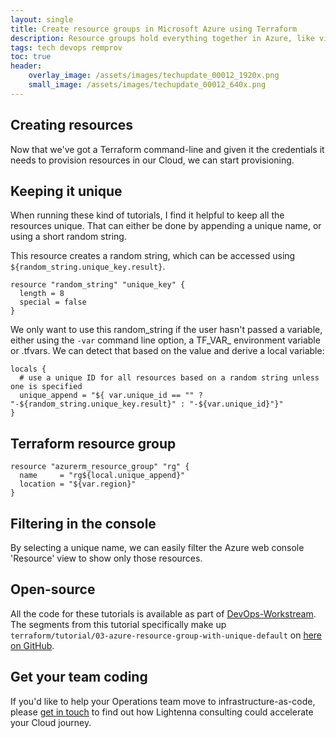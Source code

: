 ```yaml
---
layout: single
title: Create resource groups in Microsoft Azure using Terraform
description: Resource groups hold everything together in Azure, like virtual containers for the resources we provision.
tags: tech devops remprov
toc: true
header:
    overlay_image: /assets/images/techupdate_00012_1920x.png
    small_image: /assets/images/techupdate_00012_640x.png
---
```


## Creating resources
Now that we've got a Terraform command-line and given it the credentials it needs to provision resources in our Cloud, we can start provisioning.

## Keeping it unique
When running these kind of tutorials, I find it helpful to keep all the resources unique.  That can either be done by appending a unique name, or using a short random string.

This resource creates a random string, which can be accessed using `${random_string.unique_key.result}`.
```
resource "random_string" "unique_key" {
  length = 8
  special = false
}
```

We only want to use this random_string if the user hasn't passed a variable, either using the `-var` command line option, a TF_VAR_ environment variable or .tfvars.  We can detect that based on the value and derive a local variable:
```
locals {
  # use a unique ID for all resources based on a random string unless one is specified
  unique_append = "${ var.unique_id == "" ? "-${random_string.unique_key.result}" : "-${var.unique_id}"}"
}
```

## Terraform resource group
```
resource "azurerm_resource_group" "rg" {
  name     = "rg${local.unique_append}"
  location = "${var.region}"
}
```

## Filtering in the console
By selecting a unique name, we can easily filter the Azure web console 'Resource' view to show only those resources.

<!--- @todo insert console screenshot -->

## Open-source
All the code for these tutorials is available as part of [DevOps-Workstream](https://github.com/lightenna/devops-workstream).  The segments from this tutorial specifically make up `terraform/tutorial/03-azure-resource-group-with-unique-default` on [here on GitHub](https://github.com/lightenna/devops-workstream/tree/master/terraform/tutorial/03-azure-resource-group-with-unique-default).

## Get your team coding
If you'd like to help your Operations team move to infrastructure-as-code, please [get in touch](/contact) to find out how Lightenna consulting could accelerate your Cloud journey.
